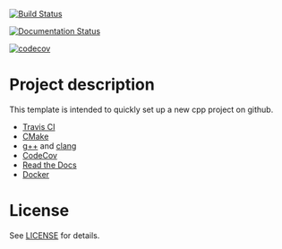 [![Build Status](https://travis-ci.org/phuschke/GithubCppProjectTemplate.svg?branch=master)](https://travis-ci.org/phuschke/GithubCppProjectTemplate)

[![Documentation Status](https://readthedocs.org/projects/githubcppprojecttemplate/badge/?version=latest)](http://githubcppprojecttemplate.readthedocs.io/en/latest/?badge=latest)

[![codecov](https://codecov.io/gh/phuschke/GithubCppProjectTemplate/branch/master/graph/badge.svg)](https://codecov.io/gh/phuschke/GithubCppProjectTemplate)

# Project description

This template is intended to quickly set up a new cpp project on github.

- [Travis CI](https://enterprise.travis-ci.com/)
- [CMake](https://cmake.org/)
- [g++](https://gcc.gnu.org/) and [clang](http://clang.org/)
- [CodeCov](https://codecov.io/gh)
- [Read the Docs](https://readthedocs.org/)
- [Docker](https://www.docker.com/)

# License

See [LICENSE](https://github.com/RokKos/classes-c-/blob/master/LICENSE) for details.

